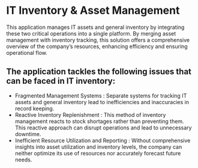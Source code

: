 # IT Inventory & Asset Management

This application manages IT assets and general inventory by integrating these two critical operations into a single platform. 
By merging asset management with inventory tracking, this solution offers a comprehensive overview of the company’s resources, enhancing efficiency and ensuring operational flow.

The application tackles the following issues that can be faced in IT inventory:
-------------------------------------------------------------------------------
- Fragmented Management Systems : Separate systems for tracking IT assets and general inventory lead to inefficiencies and inaccuracies in record keeping.
- Reactive Inventory Replenishment : This method of inventory management reacts to stock shortages rather than preventing them. This reactive approach can disrupt operations and lead to unnecessary downtime.
- Inefficient Resource Utilization and Reporting : Without comprehensive insights into asset utilization and inventory levels, the company can neither optimize its use of resources nor accurately forecast future needs.


